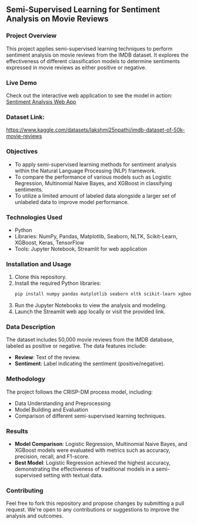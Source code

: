 ## Semi-Supervised Learning for Sentiment Analysis on Movie Reviews

### Project Overview
This project applies semi-supervised learning techniques to perform sentiment analysis on movie reviews from the IMDB dataset. It explores the effectiveness of different classification models to determine sentiments expressed in movie reviews as either positive or negative.

### Live Demo
Check out the interactive web application to see the model in action: [Sentiment Analysis Web App](https://imdb-movie-sentiment-analysis.streamlit.app/)

### Dataset Link:
https://www.kaggle.com/datasets/lakshmi25npathi/imdb-dataset-of-50k-movie-reviews

### Objectives
- To apply semi-supervised learning methods for sentiment analysis within the Natural Language Processing (NLP) framework.
- To compare the performance of various models such as Logistic Regression, Multinomial Naive Bayes, and XGBoost in classifying sentiments.
- To utilize a limited amount of labeled data alongside a larger set of unlabeled data to improve model performance.

### Technologies Used
- Python
- Libraries: NumPy, Pandas, Matplotlib, Seaborn, NLTK, Scikit-Learn, XGBoost, Keras, TensorFlow
- Tools: Jupyter Notebook, Streamlit for web application

### Installation and Usage
1. Clone this repository.
2. Install the required Python libraries:
   ```bash
   pip install numpy pandas matplotlib seaborn nltk scikit-learn xgboost keras tensorflow streamlit
   ```
3. Run the Jupyter Notebooks to view the analysis and modeling.
4. Launch the Streamlit web app locally or visit the provided link.

### Data Description
The dataset includes 50,000 movie reviews from the IMDB database, labeled as positive or negative. The data features include:
- **Review**: Text of the review.
- **Sentiment**: Label indicating the sentiment (positive/negative).

### Methodology
The project follows the CRISP-DM process model, including:
- Data Understanding and Preprocessing
- Model Building and Evaluation
- Comparison of different semi-supervised learning techniques.

### Results
- **Model Comparison**: Logistic Regression, Multinomial Naive Bayes, and XGBoost models were evaluated with metrics such as accuracy, precision, recall, and F1-score.
- **Best Model**: Logistic Regression achieved the highest accuracy, demonstrating the effectiveness of traditional models in a semi-supervised setting with textual data.

### Contributing
Feel free to fork this repository and propose changes by submitting a pull request. We're open to any contributions or suggestions to improve the analysis and outcomes.
